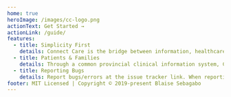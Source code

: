 ```yaml
---
home: true
heroImage: /images/cc-logo.png
actionText: Get Started →
actionLink: /guide/
features:
  - title: Simplicity First
    details: Connect Care is the bridge between information, healthcare teams, patients – and the future.
  - title: Patients & Families
    details: Through a common provincial clinical information system, Connect Care will enable consistent practices across Alberta and will improve the care we provide for patients and their families.
  - title: Reporting Bugs
    details: Report bugs/errors at the issue tracker link. When reporting errors, please identify the complete URL of the page and quote the portion of the page that has the error.
footer: MIT Licensed | Copyright © 2019-present Blaise Sebagabo
---
```

